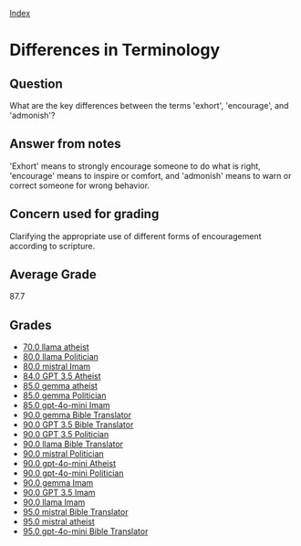 
[Index](../../index.md)
# Differences in Terminology
## Question
What are the key differences between the terms 'exhort', 'encourage', and 'admonish'?

## Answer from notes
'Exhort' means to strongly encourage someone to do what is right, 'encourage' means to inspire or comfort, and 'admonish' means to warn or correct someone for wrong behavior.

## Concern used for grading
Clarifying the appropriate use of different forms of encouragement according to scripture.

## Average Grade
87.7

## Grades
 * [70.0 llama atheist](../answers/llama_atheist/Differences_in_Terminology.md)
 * [80.0 llama Politician](../answers/llama_Politician/Differences_in_Terminology.md)
 * [80.0 mistral Imam](../answers/mistral_Imam/Differences_in_Terminology.md)
 * [84.0 GPT 3.5 Atheist](../answers/GPT_3.5_Atheist/Differences_in_Terminology.md)
 * [85.0 gemma atheist](../answers/gemma_atheist/Differences_in_Terminology.md)
 * [85.0 gemma Politician](../answers/gemma_Politician/Differences_in_Terminology.md)
 * [85.0 gpt-4o-mini Imam](../answers/gpt-4o-mini_Imam/Differences_in_Terminology.md)
 * [90.0 gemma Bible Translator](../answers/gemma_Bible_Translator/Differences_in_Terminology.md)
 * [90.0 GPT 3.5 Bible Translator](../answers/GPT_3.5_Bible_Translator/Differences_in_Terminology.md)
 * [90.0 GPT 3.5 Politician](../answers/GPT_3.5_Politician/Differences_in_Terminology.md)
 * [90.0 llama Bible Translator](../answers/llama_Bible_Translator/Differences_in_Terminology.md)
 * [90.0 mistral Politician](../answers/mistral_Politician/Differences_in_Terminology.md)
 * [90.0 gpt-4o-mini Atheist](../answers/gpt-4o-mini_Atheist/Differences_in_Terminology.md)
 * [90.0 gpt-4o-mini Politician](../answers/gpt-4o-mini_Politician/Differences_in_Terminology.md)
 * [90.0 gemma Imam](../answers/gemma_Imam/Differences_in_Terminology.md)
 * [90.0 GPT 3.5 Imam](../answers/GPT_3.5_Imam/Differences_in_Terminology.md)
 * [90.0 llama Imam](../answers/llama_Imam/Differences_in_Terminology.md)
 * [95.0 mistral Bible Translator](../answers/mistral_Bible_Translator/Differences_in_Terminology.md)
 * [95.0 mistral atheist](../answers/mistral_atheist/Differences_in_Terminology.md)
 * [95.0 gpt-4o-mini Bible Translator](../answers/gpt-4o-mini_Bible_Translator/Differences_in_Terminology.md)
